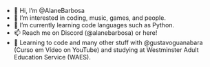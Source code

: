 - 👋 Hi, I’m @AlaneBarbosa
- 👀 I’m interested in coding, music, games, and people.
- 🌱 I’m currently learning code languages such as Python.
- 📫 Reach me on Discord (@alanebarbosa) or here!
- 📌 Learning to code and many other stuff with @gustavoguanabara (Curso em Vídeo on YouTube) and studying at Westminster Adult Education Service (WAES).

<!---
AlaneBarbosa/AlaneBarbosa is a ✨ special ✨ repository because its `README.md` (this file) appears on your GitHub profile.
You can click the Preview link to take a look at your changes.
--->
